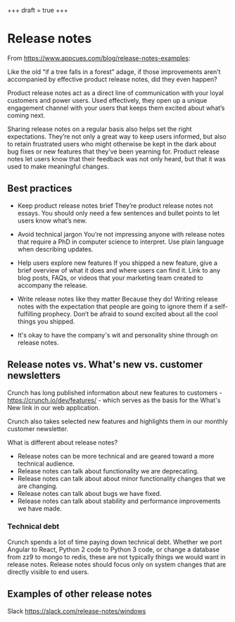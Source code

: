 +++
draft = true
+++


# Release notes
From https://www.appcues.com/blog/release-notes-examples:

Like the old “if a tree falls in a forest” adage, if those improvements aren’t accompanied by effective product release notes, did they even happen?

Product release notes act as a direct line of communication with your loyal customers and power users. Used effectively, they open up a unique engagement channel with your users that keeps them excited about what’s coming next.

Sharing release notes on a regular basis also helps set the right expectations. They’re not only a great way to keep users informed, but also to retain frustrated users who might otherwise be kept in the dark about bug fixes or new features that they’ve been yearning for. Product release notes let users know that their feedback was not only heard, but that it was used to make meaningful changes.

## Best practices
* Keep product release notes brief
They’re product release notes not essays. You should only need a few sentences and bullet points to let users know what’s new.

* Avoid technical jargon
You’re not impressing anyone with release notes that require a PhD in computer science to interpret. Use plain language when describing updates.

* Help users explore new features
If you shipped a new feature, give a brief overview of what it does and where users can find it. Link to any blog posts, FAQs, or videos that your marketing team created to accompany the release.

* Write release notes like they matter
Because they do! Writing release notes with the expectation that people are going to ignore them if a self-fulfilling prophecy. Don’t be afraid to sound excited about all the cool things you shipped.

* It's okay to have the company's wit and personality shine through on release notes.

## Release notes vs. What's new vs. customer newsletters
Crunch has long published information about new features to customers - https://crunch.io/dev/features/ - which serves as the basis for the What's New link in our web application.

Crunch also takes selected new features and highlights them in our monthly customer newsletter.

What is different about release notes?

* Release notes can be more technical and are geared toward a more technical audience.
* Release notes can talk about functionality we are deprecating.
* Release notes can talk about about minor functionality changes that we are changing.
* Release notes can talk about bugs we have fixed.
* Release notes can talk about stability and performance improvements we have made.

### Technical debt

Crunch spends a lot of time paying down technical debt. Whether we port Angular to React, Python 2 code to Python 3 code, or change
a database from zz9 to mongo to redis, these are not typically things we would want in release notes. Release
notes should focus only on system changes that are directly visible to end users.

## Examples of other release notes
Slack https://slack.com/release-notes/windows
